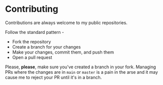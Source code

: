 # Contributing

Contributions are always welcome to my public repositories.

Follow the standard pattern -

- Fork the repository
- Create a branch for your changes
- Make your changes, commit them, and push them
- Open a pull request

Please, **please**, make sure you've created a branch in your fork. Managing PRs where the changes are in `main` or `master` is a pain in the arse and it may cause me to reject your PR until it's in a branch.
